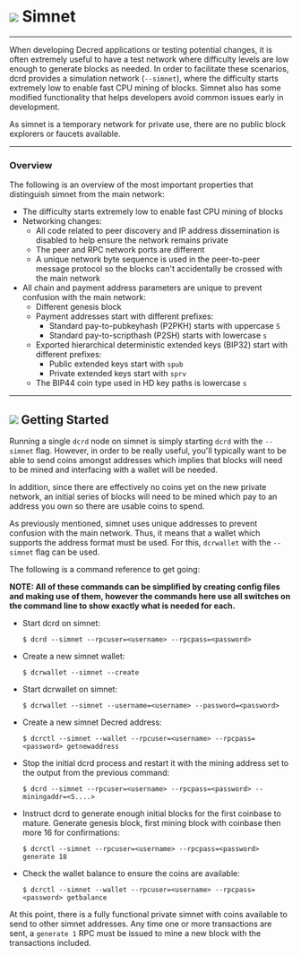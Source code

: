 # <img class="dcr-icon" src="/img/dcr-icons/Dcrtl.svg" /> Simnet

---

When developing Decred applications or testing potential changes, it is often extremely useful to have a test network where difficulty levels are low enough to generate blocks as needed.
In order to facilitate these scenarios, dcrd provides a simulation network (`--simnet`), where the difficulty starts extremely low to enable fast CPU mining of blocks.
Simnet also has some modified functionality that helps developers avoid common issues early in development.

As simnet is a temporary network for private use, there are no public
block explorers or faucets available.

---

### Overview

The following is an overview of the most important properties that distinguish simnet from the main network:

* The difficulty starts extremely low to enable fast CPU mining of blocks
* Networking changes:
    * All code related to peer discovery and IP address dissemination is disabled to help ensure the network remains private
    * The peer and RPC network ports are different
    * A unique network byte sequence is used in the peer-to-peer message protocol so the blocks can't accidentally be crossed with the main network
* All chain and payment address parameters are unique to prevent confusion with the main network:
    * Different genesis block
    * Payment addresses start with different prefixes:
        * Standard pay-to-pubkeyhash (P2PKH) starts with uppercase `S`
        * Standard pay-to-scripthash (P2SH) starts with lowercase `s`
    * Exported hierarchical deterministic extended keys (BIP32) start with different prefixes:
        * Public extended keys start with `spub`
        * Private extended keys start with `sprv`
    * The BIP44 coin type used in HD key paths is lowercase `s`

---

## <img class="dcr-icon" src="/img/dcr-icons/AtoB.svg" /> Getting Started

Running a single `dcrd` node on simnet is simply starting `dcrd` with the `--simnet` flag.
However, in order to be really useful, you'll typically want to be able to send coins amongst addresses which implies that blocks will need to be mined and interfacing with a wallet will be needed.

In addition, since there are effectively no coins yet on the new private network, an initial series of blocks will need to be mined which pay to an address you own so there are usable coins to spend.

As previously mentioned, simnet uses unique addresses to prevent confusion with the main network.
Thus, it means that a wallet which supports the address format must be used.
For this, `dcrwallet` with the `--simnet` flag can be used.

The following is a command reference to get going:

**NOTE: All of these commands can be simplified by creating config files and making use of them, however the commands here use all switches on the command line to show exactly what is needed for each.**

* Start dcrd on simnet:

  `$ dcrd --simnet --rpcuser=<username> --rpcpass=<password>`

* Create a new simnet wallet:

  `$ dcrwallet --simnet --create`

* Start dcrwallet on simnet:

  `$ dcrwallet --simnet --username=<username> --password=<password>`

* Create a new simnet Decred address:

  `$ dcrctl --simnet --wallet --rpcuser=<username> --rpcpass=<password> getnewaddress`

* Stop the initial dcrd process and restart it with the mining address set to the output from the previous command:

  `$ dcrd --simnet --rpcuser=<username> --rpcpass=<password> --miningaddr=<S....>`

* Instruct dcrd to generate enough initial blocks for the first coinbase to mature. Generate genesis block, first mining block with coinbase then more 16 for confirmations:

  `$ dcrctl --simnet --rpcuser=<username> --rpcpass=<password> generate 18`

* Check the wallet balance to ensure the coins are available:

  `$ dcrctl --simnet --wallet --rpcuser=<username> --rpcpass=<password> getbalance`

At this point, there is a fully functional private simnet with coins available to send to other simnet addresses.  Any time one or more transactions are sent, a `generate 1` RPC must be issued to mine a new block with the transactions included.

